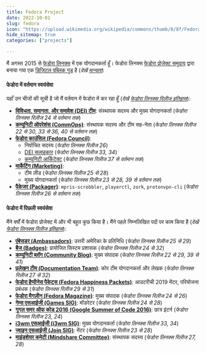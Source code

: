 ```yaml
---
title: Fedora Project
date: 2022-10-01
slug: fedora
icon: "https://upload.wikimedia.org/wikipedia/commons/thumb/8/8f/Fedora_logo_%282021%29.svg/2880px-Fedora_logo_%282021%29.svg.png"
hide_sitemap: true
categories: ["projects"]

---
```


मैं अगस्त 2015 से [फेडोरा लिनक्स][19] में एक योगदानकर्ता हूँ।
फेडोरा लिनक्स [फेडोरा प्रोजेक्ट समुदाय][1] द्वारा बनाया गया एक [डिजिटल पब्लिक गुड][20] है
(_देखें [मान्यता][21]_)

#### फेडोरा में वर्तमान स्वयंसेवा

यहाँ उन चीजों की सूची है जो मैं वर्तमान में फेडोरा में कर रहा हूँ (_देखें [फेडोरा लिनक्स रिलीज इतिहास][22]_):

* [**विविधता, समानता, और समावेश (DEI) टीम**][2]:
  संस्थापक सदस्य और मुख्य योगदानकर्ता (_फेडोरा लिनक्स रिलीज 24 से वर्तमान तक_)
* [**कम्युनिटी ऑपरेशंस (CommOps)**][7]:
  संस्थापक सदस्य और टीम सह-नेता (_फेडोरा लिनक्स रिलीज 22 से 30, 33 से 36, 40 से वर्तमान तक_)
* [**फेडोरा काउंसिल (Fedora Council)**][8]:
  * निर्वाचित सदस्य (_फेडोरा लिनक्स रिलीज 26_)
  * [DEI सलाहकार][16] (_फेडोरा लिनक्स रिलीज 33, 34_)
  * [कम्युनिटी आर्किटेक्ट][23] (_फेडोरा लिनक्स रिलीज 37 से वर्तमान तक_)
* [**मार्केटिंग (Marketing)**][14]:
  * टीम लीड (_फेडोरा लिनक्स रिलीज 25 से 28_)
  * मुख्य योगदानकर्ता (_फेडोरा लिनक्स रिलीज 23 से 28, 39 से वर्तमान तक_)
* [**पैकेजर (Packager)**][3]:
  `mpris-scrobbler`, `playerctl`, `zork`, `protonvpn-cli` (_फेडोरा लिनक्स रिलीज 26 से वर्तमान तक_)

#### फेडोरा में पिछली स्वयंसेवा

मैंने वर्षों में फेडोरा प्रोजेक्ट में और भी बहुत कुछ किया है।
मैंने पहले निम्नलिखित पदों पर काम किया है (_देखें [फेडोरा लिनक्स रिलीज इतिहास][22]_):

* [**एंबेसडर (Ambassadors)**][4]:
  उत्तरी अमेरिका के प्रतिनिधि (_फेडोरा लिनक्स रिलीज 25 से 29_)
* [**बैज (Badges)**][5]:
  प्रायोजित सिस्टम प्रशासक (_फेडोरा लिनक्स रिलीज 24 से 32_)
* [**कम्युनिटी ब्लॉग (Community Blog)**][6]:
  मुख्य संपादक (_फेडोरा लिनक्स रिलीज 22 से 29, 39 से 41_)
* [**प्रलेखन टीम (Documentation Team)**][18]:
  कोर टीम योगदानकर्ता और लेखक (_फेडोरा लिनक्स रिलीज 27 से 32_)
* [**फेडोरा हैप्पीनेस पैकेट्स (Fedora Happiness Packets)**][9]:
  आउटरीची 2019 मेंटर, परियोजना प्रबंधक (_फेडोरा लिनक्स रिलीज 29 से 31_)
* [**फेडोरा मैगज़ीन (Fedora Magazine)**][10]:
  मुख्य संपादक (_फेडोरा लिनक्स रिलीज 24 से 26_)
* [**गेम्स एसआईजी (Games SIG)**][11]:
  मॉडरेटर (_फेडोरा लिनक्स रिलीज 24 से 28_)
* [**गूगल समर ऑफ कोड 2016 (Google Summer of Code 2016)**][12]:
  छात्र इंटर्न (_फेडोरा लिनक्स रिलीज 23, 24_)
* [**i3wm एसआईजी (i3wm SIG)**][17]:
  मुख्य योगदानकर्ता (_फेडोरा लिनक्स रिलीज 33, 34_)
* [**ज्वाइन एसआईजी (Join SIG)**][13]:
  मेंटर (_फेडोरा लिनक्स रिलीज 23 से 28_)
* [**माइंडशेयर कमेटी (Mindshare Committee)**][15]:
  संस्थापक सदस्य (_फेडोरा लिनक्स रिलीज 27, 28_)

[1]: https://docs.fedoraproject.org/en-US/project/
[2]: https://docs.fedoraproject.org/en-US/diversity-inclusion/
[3]: https://fedoraproject.org/wiki/Join_the_package_collection_maintainers
[4]: https://fedoraproject.org/wiki/Ambassadors
[5]: https://docs.fedoraproject.org/en-US/badges/
[6]: https://communityblog.fedoraproject.org/author/jflory7/
[7]: https://docs.fedoraproject.org/en-US/commops/contribute/commops-landing/
[8]: https://docs.fedoraproject.org/en-US/council/
[9]: https://pagure.io/fedora-commops/fedora-happiness-packets
[10]: https://fedoramagazine.org/author/jflory7/
[11]: https://fedoraproject.org/wiki/SIGs/Games
[12]: https://docs.fedoraproject.org/en-US/mentored-projects/gsoc/2016/
[13]: https://docs.fedoraproject.org/en-US/fedora-join/
[14]: https://fedoraproject.org/wiki/Marketing
[15]: https://docs.fedoraproject.org/en-US/mindshare-committee/
[16]: https://docs.fedoraproject.org/en-US/diversity-inclusion/roles/council-advisor/
[17]: https://docs.fedoraproject.org/en-US/i3/
[18]: https://docs.fedoraproject.org/en-US/fedora-docs/
[19]: https://getfedora.org
[20]: https://digitalpublicgoods.net/digital-public-goods/
[21]: https://www.digitalpublicgoods.net/r/fedora-linux
[22]: https://en.wikipedia.org/wiki/Fedora_version_history#Release_history
[23]: https://docs.fedoraproject.org/en-US/council/fca/
